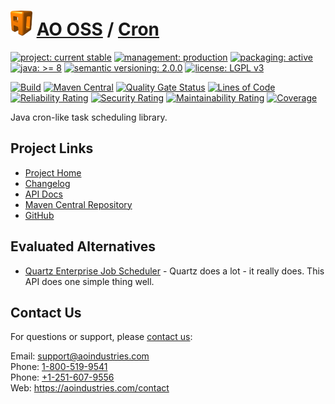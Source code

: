 # [<img src="ao-logo.png" alt="AO Logo" width="35" height="40">](https://github.com/ao-apps) [AO OSS](https://github.com/ao-apps/ao-oss) / [Cron](https://github.com/ao-apps/ao-cron)

[![project: current stable](https://oss.aoapps.com/ao-badges/project-current-stable.svg)](https://aoindustries.com/life-cycle#project-current-stable)
[![management: production](https://oss.aoapps.com/ao-badges/management-production.svg)](https://aoindustries.com/life-cycle#management-production)
[![packaging: active](https://oss.aoapps.com/ao-badges/packaging-active.svg)](https://aoindustries.com/life-cycle#packaging-active)  
[![java: &gt;= 8](https://oss.aoapps.com/ao-badges/java-8.svg)](https://docs.oracle.com/javase/8/)
[![semantic versioning: 2.0.0](https://oss.aoapps.com/ao-badges/semver-2.0.0.svg)](http://semver.org/spec/v2.0.0.html)
[![license: LGPL v3](https://oss.aoapps.com/ao-badges/license-lgpl-3.0.svg)](https://www.gnu.org/licenses/lgpl-3.0)

[![Build](https://github.com/ao-apps/ao-cron/workflows/Build/badge.svg?branch=master)](https://github.com/ao-apps/ao-cron/actions?query=workflow%3ABuild)
[![Maven Central](https://maven-badges.herokuapp.com/maven-central/com.aoapps/ao-cron/badge.svg)](https://maven-badges.herokuapp.com/maven-central/com.aoapps/ao-cron)
[![Quality Gate Status](https://sonarcloud.io/api/project_badges/measure?branch=master&project=com.aoapps%3Aao-cron&metric=alert_status)](https://sonarcloud.io/dashboard?branch=master&id=com.aoapps%3Aao-cron)
[![Lines of Code](https://sonarcloud.io/api/project_badges/measure?branch=master&project=com.aoapps%3Aao-cron&metric=ncloc)](https://sonarcloud.io/component_measures?branch=master&id=com.aoapps%3Aao-cron&metric=ncloc)  
[![Reliability Rating](https://sonarcloud.io/api/project_badges/measure?branch=master&project=com.aoapps%3Aao-cron&metric=reliability_rating)](https://sonarcloud.io/component_measures?branch=master&id=com.aoapps%3Aao-cron&metric=Reliability)
[![Security Rating](https://sonarcloud.io/api/project_badges/measure?branch=master&project=com.aoapps%3Aao-cron&metric=security_rating)](https://sonarcloud.io/component_measures?branch=master&id=com.aoapps%3Aao-cron&metric=Security)
[![Maintainability Rating](https://sonarcloud.io/api/project_badges/measure?branch=master&project=com.aoapps%3Aao-cron&metric=sqale_rating)](https://sonarcloud.io/component_measures?branch=master&id=com.aoapps%3Aao-cron&metric=Maintainability)
[![Coverage](https://sonarcloud.io/api/project_badges/measure?branch=master&project=com.aoapps%3Aao-cron&metric=coverage)](https://sonarcloud.io/component_measures?branch=master&id=com.aoapps%3Aao-cron&metric=Coverage)

Java cron-like task scheduling library.

## Project Links
* [Project Home](https://oss.aoapps.com/cron/)
* [Changelog](https://oss.aoapps.com/cron/changelog)
* [API Docs](https://oss.aoapps.com/cron/apidocs/)
* [Maven Central Repository](https://central.sonatype.com/artifact/com.aoapps/ao-cron)
* [GitHub](https://github.com/ao-apps/ao-cron)

## Evaluated Alternatives
* [Quartz Enterprise Job Scheduler](https://github.com/quartz-scheduler/quartz) - Quartz does a lot - it really does.  This API does one simple thing well.

## Contact Us
For questions or support, please [contact us](https://aoindustries.com/contact):

Email: [support@aoindustries.com](mailto:support@aoindustries.com)  
Phone: [1-800-519-9541](tel:1-800-519-9541)  
Phone: [+1-251-607-9556](tel:+1-251-607-9556)  
Web: https://aoindustries.com/contact
